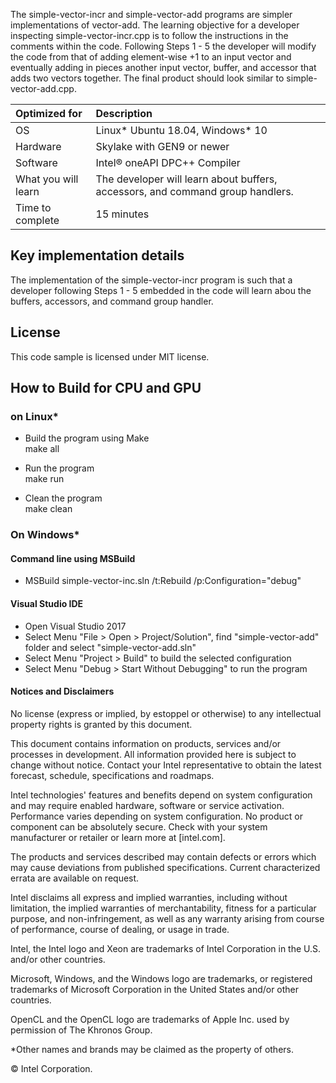 The simple-vector-incr and simple-vector-add programs are simpler implementations of vector-add.  The learning objective for a developer inspecting simple-vector-incr.cpp is to follow the instructions in the comments within the code. Following Steps 1 - 5 the developer will modify the code from that of adding element-wise +1 to an input vector and eventually adding in pieces another input vector, buffer, and accessor that adds two vectors together.  The final product should look similar to simple-vector-add.cpp.
  
| Optimized for                       | Description
|:---                               |:---
| OS                                | Linux* Ubuntu 18.04, Windows* 10
| Hardware                          | Skylake with GEN9 or newer
| Software                          | Intel&reg; oneAPI DPC++ Compiler
| What you will learn               | The developer will learn about buffers, accessors, and command group handlers.
| Time to complete                  | 15 minutes  
  
## Key implementation details 
The implementation of the simple-vector-incr program is such that a developer following Steps 1 - 5 embedded in the code will learn abou the buffers, accessors, and command group handler.

## License  
This code sample is licensed under MIT license. 

## How to Build for CPU and GPU 

### on Linux*  
   * Build the program using Make  
    make all  

   * Run the program  
    make run  

   * Clean the program  
    make clean 

### On Windows*

#### Command line using MSBuild

*  MSBuild simple-vector-inc.sln /t:Rebuild /p:Configuration="debug"

#### Visual Studio IDE

* Open Visual Studio 2017
* Select Menu "File > Open > Project/Solution", find "simple-vector-add" folder and select "simple-vector-add.sln"
* Select Menu "Project > Build" to build the selected configuration
* Select Menu "Debug > Start Without Debugging" to run the program

#### Notices and Disclaimers

No license (express or implied, by estoppel or otherwise) to any intellectual property rights is granted by this document.

This document contains information on products, services and/or processes in development. All information provided here is subject to change without notice. Contact your Intel representative to obtain the latest forecast, schedule, specifications and roadmaps.

Intel technologies' features and benefits depend on system configuration and may require enabled hardware, software or service activation. Performance varies depending on system configuration. No product or component can be absolutely secure. Check with your system manufacturer or retailer or learn more at [intel.com]. 

The products and services described may contain defects or errors which may cause deviations from published specifications. Current characterized errata are available on request.

Intel disclaims all express and implied warranties, including without limitation, the implied warranties of merchantability, fitness for a particular purpose, and non-infringement, as well as any warranty arising from course of performance, course of dealing, or usage in trade.

Intel, the Intel logo and Xeon are trademarks of Intel Corporation in the U.S. and/or other countries.

Microsoft, Windows, and the Windows logo are trademarks, or registered trademarks of Microsoft Corporation in the United States and/or other countries.

OpenCL and the OpenCL logo are trademarks of Apple Inc. used by permission of The Khronos Group.

*Other names and brands may be claimed as the property of others.

© Intel Corporation.
